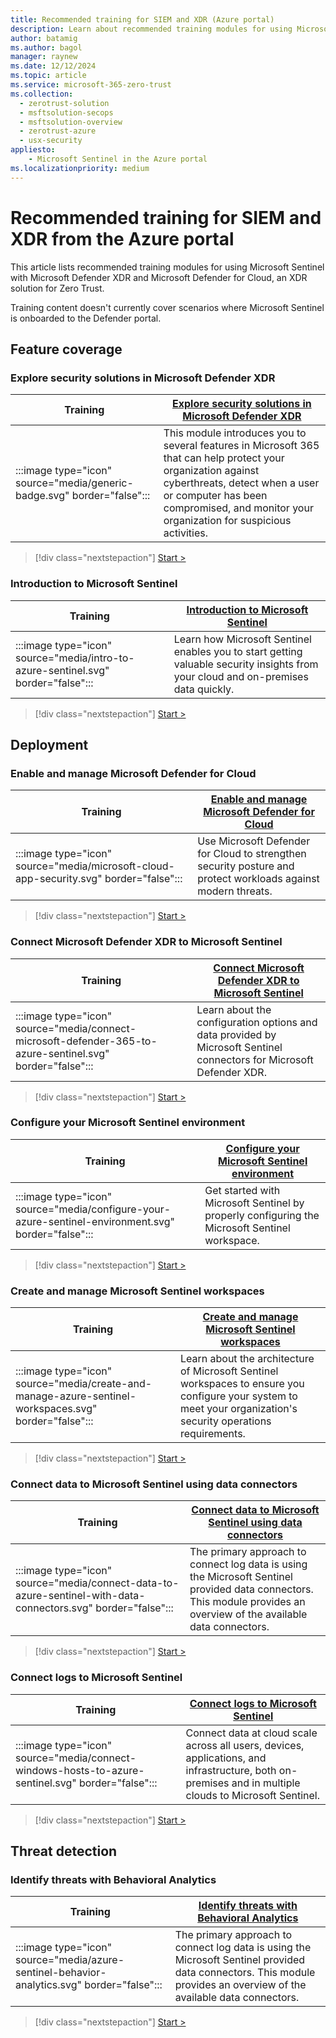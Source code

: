 ```yaml
---
title: Recommended training for SIEM and XDR (Azure portal)
description: Learn about recommended training modules for using Microsoft Sentinel with Microsoft Defender XDR and Microsoft Defender for Cloud, an XDR solution for Zero Trust, in the Azure portal.
author: batamig
ms.author: bagol
manager: raynew
ms.date: 12/12/2024
ms.topic: article
ms.service: microsoft-365-zero-trust
ms.collection: 
  - zerotrust-solution
  - msftsolution-secops
  - msftsolution-overview
  - zerotrust-azure
  - usx-security
appliesto: 
    - Microsoft Sentinel in the Azure portal
ms.localizationpriority: medium
---
```


# Recommended training for SIEM and XDR from the Azure portal

This article lists recommended training modules for using Microsoft Sentinel with Microsoft Defender XDR and Microsoft Defender for Cloud, an XDR solution for Zero Trust.

Training content doesn't currently cover scenarios where Microsoft Sentinel is onboarded to the Defender portal.

## Feature coverage

### Explore security solutions in Microsoft Defender XDR

|Training  |[Explore security solutions in Microsoft Defender XDR](/training/modules/explore-security-solutions-microsoft-365-defender/)|
|---------|---------|
|:::image type="icon" source="media/generic-badge.svg" border="false"::: | This module introduces you to several features in Microsoft 365 that can help protect your organization against cyberthreats, detect when a user or computer has been compromised, and monitor your organization for suspicious activities.|
> [!div class="nextstepaction"]
> [Start >](/training/modules/explore-security-solutions-microsoft-365-defender/)

### Introduction to Microsoft Sentinel

|Training  |[Introduction to Microsoft Sentinel](/training/modules/intro-to-azure-sentinel/)|
|---------|---------|
|:::image type="icon" source="media/intro-to-azure-sentinel.svg" border="false"::: | Learn how Microsoft Sentinel enables you to start getting valuable security insights from your cloud and on-premises data quickly. |
> [!div class="nextstepaction"]
> [Start >](/training/modules/intro-to-azure-sentinel/)

## Deployment

### Enable and manage Microsoft Defender for Cloud

|Training  |[Enable and manage Microsoft Defender for Cloud](/training/modules/azure-security-center/)|
|---------|---------|
|:::image type="icon" source="media/microsoft-cloud-app-security.svg" border="false"::: | Use Microsoft Defender for Cloud to strengthen security posture and protect workloads against modern threats. |
> [!div class="nextstepaction"]
> [Start >](/training/modules/azure-security-center/)

### Connect Microsoft Defender XDR to Microsoft Sentinel

|Training |[Connect Microsoft Defender XDR to Microsoft Sentinel](/training/modules/connect-microsoft-defender-365-to-azure-sentinel/)|
|---------|---------|
|:::image type="icon" source="media/connect-microsoft-defender-365-to-azure-sentinel.svg" border="false"::: | Learn about the configuration options and data provided by Microsoft Sentinel connectors for Microsoft Defender XDR. |
> [!div class="nextstepaction"]
> [Start >](/training/modules/connect-microsoft-defender-365-to-azure-sentinel/)

### Configure your Microsoft Sentinel environment

|Training  |[Configure your Microsoft Sentinel environment](/training/paths/sc-200-configure-azure-sentinel-environment/)|
|---------|---------|
|:::image type="icon" source="media/configure-your-azure-sentinel-environment.svg" border="false"::: | Get started with Microsoft Sentinel by properly configuring the Microsoft Sentinel workspace. |
> [!div class="nextstepaction"]
> [Start >](/training/paths/sc-200-configure-azure-sentinel-environment/)

### Create and manage Microsoft Sentinel workspaces

|Training  |[Create and manage Microsoft Sentinel workspaces](/training/modules/create-manage-azure-sentinel-workspaces/)|
|---------|---------|
|:::image type="icon" source="media/create-and-manage-azure-sentinel-workspaces.svg" border="false"::: | Learn about the architecture of Microsoft Sentinel workspaces to ensure you configure your system to meet your organization's security operations requirements. |
> [!div class="nextstepaction"]
> [Start >](/training/modules/create-manage-azure-sentinel-workspaces/)

### Connect data to Microsoft Sentinel using data connectors

|Training  |[Connect data to Microsoft Sentinel using data connectors](/training/modules/connect-data-to-azure-sentinel-with-data-connectors/)|
|---------|---------|
|:::image type="icon" source="media/connect-data-to-azure-sentinel-with-data-connectors.svg" border="false"::: |The primary approach to connect log data is using the Microsoft Sentinel provided data connectors. This module provides an overview of the available data connectors. |
> [!div class="nextstepaction"]
> [Start >](/training/modules/connect-data-to-azure-sentinel-with-data-connectors/)

### Connect logs to Microsoft Sentinel


|Training  |[Connect logs to Microsoft Sentinel](/training/paths/sc-200-connect-logs-to-azure-sentinel/)|
|---------|---------|
|:::image type="icon" source="media/connect-windows-hosts-to-azure-sentinel.svg" border="false"::: |Connect data at cloud scale across all users, devices, applications, and infrastructure, both on-premises and in multiple clouds to Microsoft Sentinel. |
> [!div class="nextstepaction"]
> [Start >](/training/paths/sc-200-connect-logs-to-azure-sentinel/)

## Threat detection

### Identify threats with Behavioral Analytics

|Training  |[Identify threats with Behavioral Analytics](/training/modules/use-entity-behavior-analytics-azure-sentinel/)|
|---------|---------|
|:::image type="icon" source="media/azure-sentinel-behavior-analytics.svg" border="false"::: |The primary approach to connect log data is using the Microsoft Sentinel provided data connectors. This module provides an overview of the available data connectors. |
> [!div class="nextstepaction"]
> [Start >](/training/modules/use-entity-behavior-analytics-azure-sentinel/)
